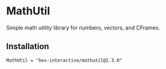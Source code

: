 # MathUtil

Simple math utility library for numbers, vectors, and CFrames.

## Installation

```
MathUtil = "hex-interactive/mathutil@2.3.0"
```

